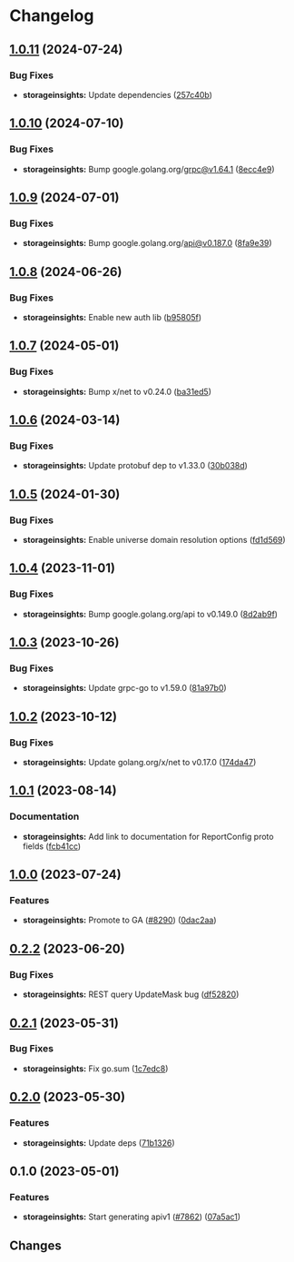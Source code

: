 # Changelog


## [1.0.11](https://github.com/googleapis/google-cloud-go/compare/storageinsights/v1.0.10...storageinsights/v1.0.11) (2024-07-24)


### Bug Fixes

* **storageinsights:** Update dependencies ([257c40b](https://github.com/googleapis/google-cloud-go/commit/257c40bd6d7e59730017cf32bda8823d7a232758))

## [1.0.10](https://github.com/googleapis/google-cloud-go/compare/storageinsights/v1.0.9...storageinsights/v1.0.10) (2024-07-10)


### Bug Fixes

* **storageinsights:** Bump google.golang.org/grpc@v1.64.1 ([8ecc4e9](https://github.com/googleapis/google-cloud-go/commit/8ecc4e9622e5bbe9b90384d5848ab816027226c5))

## [1.0.9](https://github.com/googleapis/google-cloud-go/compare/storageinsights/v1.0.8...storageinsights/v1.0.9) (2024-07-01)


### Bug Fixes

* **storageinsights:** Bump google.golang.org/api@v0.187.0 ([8fa9e39](https://github.com/googleapis/google-cloud-go/commit/8fa9e398e512fd8533fd49060371e61b5725a85b))

## [1.0.8](https://github.com/googleapis/google-cloud-go/compare/storageinsights/v1.0.7...storageinsights/v1.0.8) (2024-06-26)


### Bug Fixes

* **storageinsights:** Enable new auth lib ([b95805f](https://github.com/googleapis/google-cloud-go/commit/b95805f4c87d3e8d10ea23bd7a2d68d7a4157568))

## [1.0.7](https://github.com/googleapis/google-cloud-go/compare/storageinsights/v1.0.6...storageinsights/v1.0.7) (2024-05-01)


### Bug Fixes

* **storageinsights:** Bump x/net to v0.24.0 ([ba31ed5](https://github.com/googleapis/google-cloud-go/commit/ba31ed5fda2c9664f2e1cf972469295e63deb5b4))

## [1.0.6](https://github.com/googleapis/google-cloud-go/compare/storageinsights/v1.0.5...storageinsights/v1.0.6) (2024-03-14)


### Bug Fixes

* **storageinsights:** Update protobuf dep to v1.33.0 ([30b038d](https://github.com/googleapis/google-cloud-go/commit/30b038d8cac0b8cd5dd4761c87f3f298760dd33a))

## [1.0.5](https://github.com/googleapis/google-cloud-go/compare/storageinsights/v1.0.4...storageinsights/v1.0.5) (2024-01-30)


### Bug Fixes

* **storageinsights:** Enable universe domain resolution options ([fd1d569](https://github.com/googleapis/google-cloud-go/commit/fd1d56930fa8a747be35a224611f4797b8aeb698))

## [1.0.4](https://github.com/googleapis/google-cloud-go/compare/storageinsights/v1.0.3...storageinsights/v1.0.4) (2023-11-01)


### Bug Fixes

* **storageinsights:** Bump google.golang.org/api to v0.149.0 ([8d2ab9f](https://github.com/googleapis/google-cloud-go/commit/8d2ab9f320a86c1c0fab90513fc05861561d0880))

## [1.0.3](https://github.com/googleapis/google-cloud-go/compare/storageinsights/v1.0.2...storageinsights/v1.0.3) (2023-10-26)


### Bug Fixes

* **storageinsights:** Update grpc-go to v1.59.0 ([81a97b0](https://github.com/googleapis/google-cloud-go/commit/81a97b06cb28b25432e4ece595c55a9857e960b7))

## [1.0.2](https://github.com/googleapis/google-cloud-go/compare/storageinsights/v1.0.1...storageinsights/v1.0.2) (2023-10-12)


### Bug Fixes

* **storageinsights:** Update golang.org/x/net to v0.17.0 ([174da47](https://github.com/googleapis/google-cloud-go/commit/174da47254fefb12921bbfc65b7829a453af6f5d))

## [1.0.1](https://github.com/googleapis/google-cloud-go/compare/storageinsights/v1.0.0...storageinsights/v1.0.1) (2023-08-14)


### Documentation

* **storageinsights:** Add link to documentation for ReportConfig proto fields ([fcb41cc](https://github.com/googleapis/google-cloud-go/commit/fcb41cc1d2435452ee78314c1b0362e3f21ae637))

## [1.0.0](https://github.com/googleapis/google-cloud-go/compare/storageinsights/v0.2.2...storageinsights/v1.0.0) (2023-07-24)


### Features

* **storageinsights:** Promote to GA ([#8290](https://github.com/googleapis/google-cloud-go/issues/8290)) ([0dac2aa](https://github.com/googleapis/google-cloud-go/commit/0dac2aa421a157e8fef3ad5a81d48830d602d81d))

## [0.2.2](https://github.com/googleapis/google-cloud-go/compare/storageinsights/v0.2.1...storageinsights/v0.2.2) (2023-06-20)


### Bug Fixes

* **storageinsights:** REST query UpdateMask bug ([df52820](https://github.com/googleapis/google-cloud-go/commit/df52820b0e7721954809a8aa8700b93c5662dc9b))

## [0.2.1](https://github.com/googleapis/google-cloud-go/compare/storageinsights/v0.2.0...storageinsights/v0.2.1) (2023-05-31)


### Bug Fixes

* **storageinsights:** Fix go.sum ([1c7edc8](https://github.com/googleapis/google-cloud-go/commit/1c7edc8f6e9e485052f04c74756987861d825def))

## [0.2.0](https://github.com/googleapis/google-cloud-go/compare/storageinsights/v0.1.0...storageinsights/v0.2.0) (2023-05-30)


### Features

* **storageinsights:** Update deps ([71b1326](https://github.com/googleapis/google-cloud-go/commit/71b1326dd650d998703d788de6d982acebe1e121))

## 0.1.0 (2023-05-01)


### Features

* **storageinsights:** Start generating apiv1 ([#7862](https://github.com/googleapis/google-cloud-go/issues/7862)) ([07a5ac1](https://github.com/googleapis/google-cloud-go/commit/07a5ac1965154b471d5a45e0c566803ea9edb15f))

## Changes
